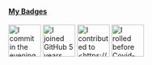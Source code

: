 <!-- my-badges start -->
<h4><a href="https://github.com/my-badges/my-badges">My Badges</a></h4>

<a href="my-badges/evening-commits.md"><img src="https://github.com/my-badges/my-badges/blob/master/src/all-badges/pr-collaboration/evening-commits.png?raw=true" alt="I commit in the evening." title="I commit in the evening." width="64"></a>
<a href="my-badges/github-anniversary-5.md"><img src="https://github.com/my-badges/my-badges/blob/master/src/all-badges/pr-collaboration/github-anniversary-5.png?raw=true" alt="I joined GitHub 5 years ago." title="I joined GitHub 5 years ago." width="64"></a>
<a href="my-badges/my-badges-contributor.md"><img src="https://github.com/my-badges/my-badges/blob/master/src/all-badges/pr-collaboration/my-badges-contributor.png?raw=true" alt="I contributed to &lt;https://github.com/my-badges/my-badges&gt;!" title="I contributed to &lt;https://github.com/my-badges/my-badges&gt;!" width="64"></a>
<a href="my-badges/covid-19.md"><img src="https://github.com/my-badges/my-badges/blob/master/src/all-badges/pr-collaboration/covid-19.png?raw=true" alt="I rolled before Covid-19: Survivor of the Great TP Shortage" title="I rolled before Covid-19: Survivor of the Great TP Shortage" width="64"></a>
<!-- my-badges end -->

